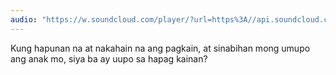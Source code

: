 ```yaml
---
audio: "https://w.soundcloud.com/player/?url=https%3A//api.soundcloud.com/tracks/1406307382%3Fsecret_token%3Ds-Ur3NdiXY4sB&color=%23ff5500&auto_play=true&hide_related=false&show_comments=true&show_user=true&show_reposts=false&show_teaser=true&visual=true"
---
```


Kung hapunan na at nakahain na ang pagkain, at sinabihan mong umupo ang anak mo, siya ba ay uupo sa hapag kainan?